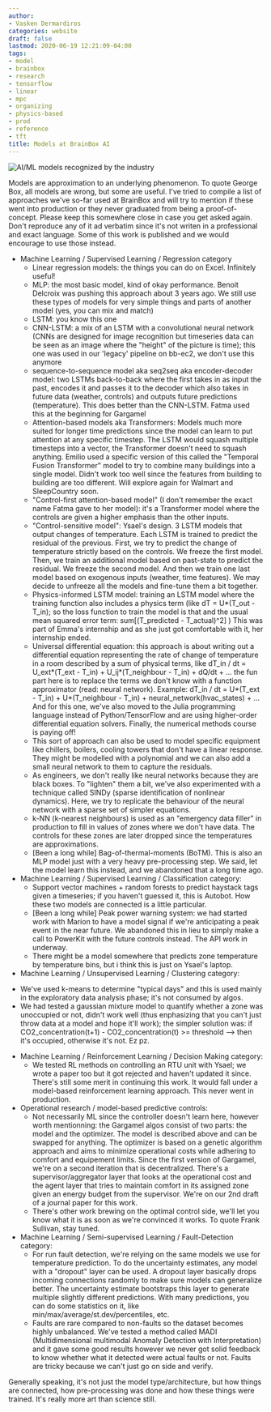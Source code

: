 ```yaml
---
author:
- Vasken Dermardiros
categories: website
draft: false
lastmod: 2020-06-19 12:21:09-04:00
tags:
- model
- brainbox
- research
- tensorflow
- linear
- mpc
- organizing
- physics-based
- prod
- reference
- tft
title: Models at BrainBox AI
---
```


![AI/ML models recognized by the industry](../attachments/2022-04-07-15-54-23.png)

Models are approximation to an underlying phenomenon. To quote George Box, all models are wrong, but some are useful. I've tried to compile a list of approaches we've so-far used at BrainBox and will try to mention if these went into production or they never graduated from being a proof-of-concept. Please keep this somewhere close in case you get asked again. Don't reproduce any of it ad verbatim since it's not writen in a professional and exact language. Some of this work is published and we would encourage to use those instead.

+ Machine Learning / Supervised Learning / Regression category
  - Linear regression models: the things you can do on Excel. Infinitely useful!
  - MLP: the most basic model, kind of okay performance. Benoit Delcroix was pushing this approach about 3 years ago. We still use these types of models for very simple things and parts of another model (yes, you can mix and match)
  - LSTM: you know this one
  - CNN-LSTM: a mix of an LSTM with a convolutional neural network (CNNs are designed for image recognition but timeseries data can be seen as an image where the "height" of the picture is time); this one was used in our 'legacy' pipeline on bb-ec2, we don't use this anymore
  - sequence-to-sequence model aka seq2seq aka encoder-decoder model: two LSTMs back-to-back where the first takes in as input the past, encodes it and passes it to the decoder which also takes in future data (weather, controls) and outputs future predictions (temperature). This does better than the CNN-LSTM. Fatma used this at the beginning for Gargamel
  - Attention-based models aka Transformers: Models much more suited for longer time predictions since the model can learn to put attention at any specific timestep. The LSTM would squash multiple timesteps into a vector, the Transformer doesn't need to squash anything. Emilio used a specific version of this called the "Temporal Fusion Transformer" model to try to combine many buildings into a single model. Didn't work too well since the features from building to building are too different. Will explore again for Walmart and SleepCountry soon.
  - "Control-first attention-based model" (I don't remember the exact name Fatma gave to her model): it's a Transformer model where the controls are given a higher emphasis than the other inputs.
  - "Control-sensitive model": Ysael's design. 3 LSTM models that output changes of temperature. Each LSTM is trained to predict the residual of the previous. First, we try to predict the change of temperature strictly based on the controls. We freeze the first model. Then, we train an additional model based on past-state to predict the residual. We freeze the second model. And then we train one last model based on exogenous inputs (weather, time features). We may decide to unfreeze all the models and fine-tune them a bit together.
  - Physics-informed LSTM model: training an LSTM model where the training function also includes a physics term (like dT = U*(T_out - T_in); so the loss function to train the model is that and the usual mean squared error term: sum[(T_predicted - T_actual)^2] ) This was part of Emma's internship and as she just got comfortable with it, her internship ended.
  - Universal differential equation: this approach is about writing out a differential equation representing the rate of change of temperature in a room described by a sum of physical terms, like dT_in / dt = U_ext*(T_ext - T_in) + U_ij*(T_neighbour - T_in) + dQ/dt + ... the fun part here is to replace the terms we don't know with a function approximator (read: neural network). Example: dT_in / dt = U*(T_ext - T_in) + U*(T_neighbour - T_in) + neural_network(hvac_states) + ... And for this one, we've also moved to the Julia programming language instead of Python/TensorFlow and are using higher-order differential equation solvers. Finally, the numerical methods course is paying off!
  - This sort of approach can also be used to model specific equipment like chillers, boilers, cooling towers that don't have a linear response. They might be modelled with a polynomial and we can also add a small neural network to them to capture the residuals.
  - As engineers, we don't really like neural networks because they are black boxes. To "lighten" them a bit, we've also experimented with a technique called SINDy (sparse identification of nonlinear dynamics). Here, we try to replicate the behaviour of the neural network with a sparse set of simpler equations.
  - k-NN (k-nearest neighbours) is used as an "emergency data filler" in production to fill in values of zones where we don't have data. The controls for these zones are later dropped since the temperatures are approximations.
  - [Been a long while] Bag-of-thermal-moments (BoTM). This is also an MLP model just with a very heavy pre-processing step. We said, let the model learn this instead, and we abandoned that a long time ago.
+ Machine Learning / Supervised Learning / Classification category:
  - Support vector machines + random forests to predict haystack tags given a timeseries; if you haven't guessed it, this is Autobot. How these two models are connected is a little particular.
  - [Been a long while] Peak power warning system: we had started work with Marion to have a model signal if we're anticipating a peak event in the near future. We abandoned this in lieu to simply make a call to PowerKit with the future controls instead. The API work in underway.
  - There might be a model somewhere that predicts zone temperature by temperature bins, but i think this is just on Ysael's laptop.
+ Machine Learning / Unsupervised Learning / Clustering category:
 - We've used k-means to determine "typical days" and this is used mainly in the exploratory data analysis phase; it's not consumed by algos.
 - We had tested a gaussian mixture model to quantify whether a zone was unoccupied or not, didn't work well (thus enphasizing that you can't just throw data at a model and hope it'll work); the simpler solution was: if CO2_concentration(t+1) - CO2_concentration(t) >= threshold --> then it's occupied, otherwise it's not. Ez pz.
+ Machine Learning / Reinforcement Learning / Decision Making category:
  - We tested RL methods on controlling an RTU unit with Ysael; we wrote a paper too but it got rejected and haven't updated it since. There's still some merit in continuing this work. It would fall under a model-based reinforcement learning approach. This never went in production.
+ Operational research / model-based predictive controls:
  - Not necessarily ML since the controller doesn't learn here, however worth mentionning: the Gargamel algos consist of two parts: the model and the optimizer. The model is described above and can be swapped for anything. The optimizer is based on a genetic algorithm approach and aims to minimize operational costs while adhering to comfort and equipement limits. Since the first version of Gargamel, we're on a second iteration that is decentralized. There's a supervisor/aggregator layer that looks at the operational cost and the agent layer that tries to maintain comfort in its assigned zone given an energy budget from the supervisor. We're on our 2nd draft of a journal paper for this work.
  - There's other work brewing on the optimal control side, we'll let you know what it is as soon as we're convinced it works. To quote Frank Sullivan, stay tuned.
+ Machine Learning / Semi-supervised Learning / Fault-Detection category:
  - For run fault detection, we're relying on the same models we use for temperature prediction. To do the uncertainty estimates, any model with a "dropout" layer can be used. A dropout layer basically drops incoming connections randomly to make sure models can generalize better. The uncertainty estimate bootstraps this layer to generate multiple slightly different predictions. With many predictions, you can do some statistics on it, like min/max/average/st.dev/percentiles, etc.
  - Faults are rare compared to non-faults so the dataset becomes highly unbalanced. We've tested a method called MADI (Multidimensional multimodal Anomaly Detection with Interpretation) and it gave some good results however we never got solid feedback to know whether what it detected were actual faults or not. Faults are tricky because we can't just go on side and verify.

Generally speaking, it's not just the model type/architecture, but how things are connected, how pre-processing was done and how these things were trained. It's really more art than science still.